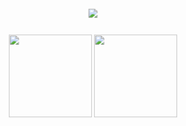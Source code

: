 
<div align="center">
 

![](https://visitor-badge.glitch.me/badge?page_id=meirbank)

<br/>
<img height="150px" src="https://github-readme-stats.vercel.app/api/top-langs/?username=meirbank&layout=compact&private=true">
<img height="150px" src="https://github-readme-stats.vercel.app/api?username=meirbank&show_icons=true&count_private=true&private=true">
<br/>
  
</div>
